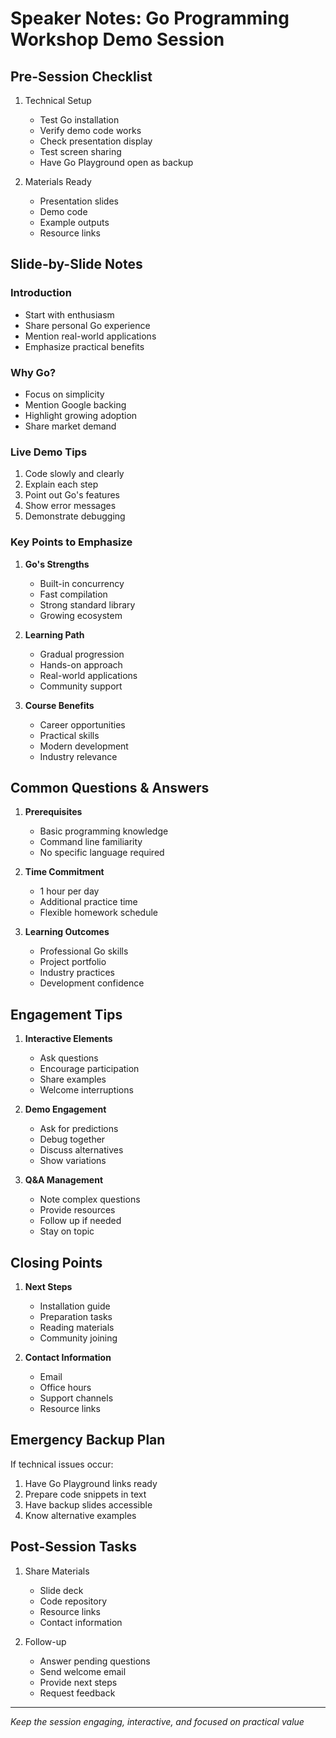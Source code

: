 # Speaker Notes: Go Programming Workshop Demo Session

## Pre-Session Checklist

1. Technical Setup
   - Test Go installation
   - Verify demo code works
   - Check presentation display
   - Test screen sharing
   - Have Go Playground open as backup

2. Materials Ready
   - Presentation slides
   - Demo code
   - Example outputs
   - Resource links

## Slide-by-Slide Notes

### Introduction
- Start with enthusiasm
- Share personal Go experience
- Mention real-world applications
- Emphasize practical benefits

### Why Go?
- Focus on simplicity
- Mention Google backing
- Highlight growing adoption
- Share market demand

### Live Demo Tips
1. Code slowly and clearly
2. Explain each step
3. Point out Go's features
4. Show error messages
5. Demonstrate debugging

### Key Points to Emphasize

1. **Go's Strengths**
   - Built-in concurrency
   - Fast compilation
   - Strong standard library
   - Growing ecosystem

2. **Learning Path**
   - Gradual progression
   - Hands-on approach
   - Real-world applications
   - Community support

3. **Course Benefits**
   - Career opportunities
   - Practical skills
   - Modern development
   - Industry relevance

## Common Questions & Answers

1. **Prerequisites**
   - Basic programming knowledge
   - Command line familiarity
   - No specific language required

2. **Time Commitment**
   - 1 hour per day
   - Additional practice time
   - Flexible homework schedule

3. **Learning Outcomes**
   - Professional Go skills
   - Project portfolio
   - Industry practices
   - Development confidence

## Engagement Tips

1. **Interactive Elements**
   - Ask questions
   - Encourage participation
   - Share examples
   - Welcome interruptions

2. **Demo Engagement**
   - Ask for predictions
   - Debug together
   - Discuss alternatives
   - Show variations

3. **Q&A Management**
   - Note complex questions
   - Provide resources
   - Follow up if needed
   - Stay on topic

## Closing Points

1. **Next Steps**
   - Installation guide
   - Preparation tasks
   - Reading materials
   - Community joining

2. **Contact Information**
   - Email
   - Office hours
   - Support channels
   - Resource links

## Emergency Backup Plan

If technical issues occur:
1. Have Go Playground links ready
2. Prepare code snippets in text
3. Have backup slides accessible
4. Know alternative examples

## Post-Session Tasks

1. Share Materials
   - Slide deck
   - Code repository
   - Resource links
   - Contact information

2. Follow-up
   - Answer pending questions
   - Send welcome email
   - Provide next steps
   - Request feedback

---
*Keep the session engaging, interactive, and focused on practical value*
